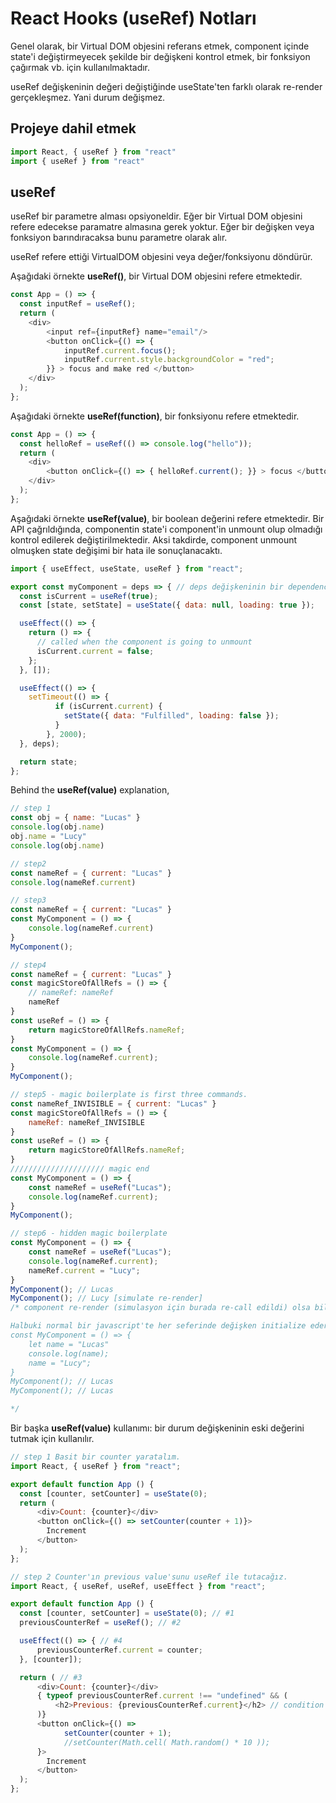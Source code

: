# React Hooks (useRef) Notları
Genel olarak, bir Virtual DOM objesini referans etmek, component içinde state'i değiştirmeyecek şekilde bir değişkeni kontrol etmek, bir fonksiyon çağırmak vb. için kullanılmaktadır.

useRef değişkeninin değeri değiştiğinde useState'ten farklı olarak re-render gerçekleşmez. Yani durum değişmez.

## Projeye dahil etmek
```javascript
import React, { useRef } from "react"
import { useRef } from "react"
```

## useRef
useRef bir parametre alması opsiyoneldir.
Eğer bir Virtual DOM objesini refere edecekse paramatre almasına gerek yoktur.
Eğer bir değişken veya fonksiyon barındıracaksa bunu parametre olarak alır.

useRef refere ettiği VirtualDOM objesini veya değer/fonksiyonu döndürür.

Aşağıdaki örnekte **useRef()**, bir Virtual DOM objesini refere etmektedir. 
```javascript
const App = () => {
  const inputRef = useRef();
  return (
    <div>
        <input ref={inputRef} name="email"/>
        <button onClick={() => { 
            inputRef.current.focus(); 
            inputRef.current.style.backgroundColor = "red";
        }} > focus and make red </button>
    </div>
  );
};
```

Aşağıdaki örnekte **useRef(function)**, bir fonksiyonu refere etmektedir.
```javascript
const App = () => {
  const helloRef = useRef(() => console.log("hello"));
  return (
    <div>
        <button onClick={() => { helloRef.current(); }} > focus </button>
    </div>
  );
};
```

Aşağıdaki örnekte **useRef(value)**, bir  boolean değerini refere etmektedir. 
Bir API çağrıldığında, componentin state'i component'in unmount olup olmadığı kontrol edilerek değiştirilmektedir. Aksi takdirde, component unmount olmuşken state değişimi bir hata ile sonuçlanacaktı.
```javascript
import { useEffect, useState, useRef } from "react";

export const myComponent = deps => { // deps değişkeninin bir dependency array olduğunu varsayalım.
  const isCurrent = useRef(true);
  const [state, setState] = useState({ data: null, loading: true });

  useEffect(() => {
    return () => {
      // called when the component is going to unmount
      isCurrent.current = false;
    };
  }, []);

  useEffect(() => {
    setTimeout(() => {
          if (isCurrent.current) {
            setState({ data: "Fulfilled", loading: false });
          }
        }, 2000);
  }, deps);

  return state;
};
```

Behind the **useRef(value)** explanation, 
```javascript
// step 1
const obj = { name: "Lucas" }
console.log(obj.name)
obj.name = "Lucy"
console.log(obj.name)

// step2
const nameRef = { current: "Lucas" }
console.log(nameRef.current)

// step3
const nameRef = { current: "Lucas" }
const MyComponent = () => {
    console.log(nameRef.current)
}
MyComponent();

// step4
const nameRef = { current: "Lucas" }
const magicStoreOfAllRefs = () => {
    // nameRef: nameRef
    nameRef
}
const useRef = () => {
    return magicStoreOfAllRefs.nameRef;
}
const MyComponent = () => {
    console.log(nameRef.current);
}
MyComponent();

// step5 - magic boilerplate is first three commands.
const nameRef_INVISIBLE = { current: "Lucas" }
const magicStoreOfAllRefs = () => {
    nameRef: nameRef_INVISIBLE
}
const useRef = () => {
    return magicStoreOfAllRefs.nameRef;
}
///////////////////// magic end
const MyComponent = () => {
    const nameRef = useRef("Lucas");
    console.log(nameRef.current);
}
MyComponent();

// step6 - hidden magic boilerplate
const MyComponent = () => {
    const nameRef = useRef("Lucas");
    console.log(nameRef.current);
    nameRef.current = "Lucy";
}
MyComponent(); // Lucas
MyComponent(); // Lucy [simulate re-render]
/* component re-render (simulasyon için burada re-call edildi) olsa bile useRef bir yerde tutulduğu için bir daha initialize edilmiyor, object olarak biryerde (magicStoreOfAllRefs) tutuluyor, ama kendisi re-render'a neden olmuyor. 

Halbuki normal bir javascript'te her seferinde değişken initialize ederdi.
const MyComponent = () => {
    let name = "Lucas"
    console.log(name);
    name = "Lucy";
}
MyComponent(); // Lucas
MyComponent(); // Lucas

*/
```

Bir başka **useRef(value)** kullanımı: bir durum değişkeninin eski değerini tutmak için kullanılır.

```javascript
// step 1 Basit bir counter yaratalım.
import React, { useRef } from "react";

export default function App () { 
  const [counter, setCounter] = useState(0);
  return (
      <div>Count: {counter}</div>
      <button onClick={() => setCounter(counter + 1)}>
        Increment
      </button>
  );
};

// step 2 Counter'ın previous value'sunu useRef ile tutacağız.
import React, { useRef, useRef, useEffect } from "react";

export default function App () { 
  const [counter, setCounter] = useState(0); // #1
  previousCounterRef = useRef(); // #2

  useEffect(() => { // #4
      previousCounterRef.current = counter;
  }, [counter]);

  return ( // #3
      <div>Count: {counter}</div>
      { typeof previousCounterRef.current !== "undefined" && (
          <h2>Previous: {previousCounterRef.current}</h2> // condition içine almazsaydık ilk render işleminde hata verirdi, çünkü useRef olarak bir initial value vermedik.
      )}
      <button onClick={() => 
            setCounter(counter + 1);
            //setCounter(Math.cell( Math.random() * 10 ));
      }>
        Increment
      </button>
  );
};
```